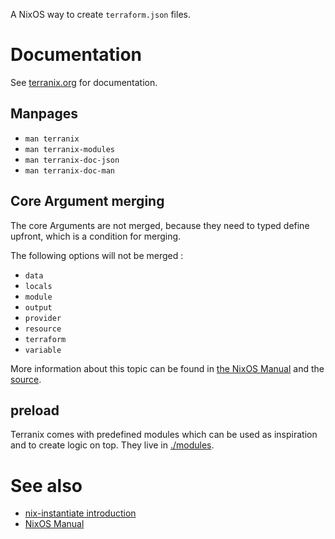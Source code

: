 
A NixOS way to create `terraform.json` files.

# Documentation

See [terranix.org](https://terranix.org) for documentation.

## Manpages

* `man terranix`
* `man terranix-modules`
* `man terranix-doc-json`
* `man terranix-doc-man`

## Core Argument merging

The core Arguments are not merged,
because they need to typed define upfront,
which is a condition for merging.

The following options will not be merged :

* `data`
* `locals`
* `module`
* `output`
* `provider`
* `resource`
* `terraform`
* `variable`

More information about this topic can be found in
[the NixOS Manual](https://nixos.org/nixos/manual/index.html#sec-option-types)
and the
[source](./core/terraform-options.nix).

## preload

Terranix comes with predefined modules which can be used as
inspiration and to create logic on top.
They live in
[./modules](./modules/).

# See also

* [nix-instantiate introduction](https://tech.ingolf-wagner.de/nixos/nix-instantiate/)
* [NixOS Manual](https://nixos.org/nixos/manual/index.html#sec-writing-modules)
